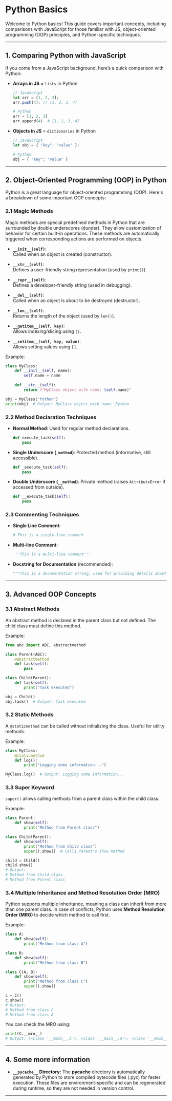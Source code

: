 # Python Basics

Welcome to Python basics! This guide covers important concepts, including comparisons with JavaScript for those familiar with JS, object-oriented programming (OOP) principles, and Python-specific techniques.

---

## 1. **Comparing Python with JavaScript**

If you come from a JavaScript background, here’s a quick comparison with Python:

- **Arrays in JS** = `lists` in Python
  ```js
  // JavaScript
  let arr = [1, 2, 3];
  arr.push(4); // [1, 2, 3, 4]
  ```
  ```python
  # Python
  arr = [1, 2, 3]
  arr.append(4)  # [1, 2, 3, 4]
  ```

- **Objects in JS** = `dictionaries` in Python
  ```js
  // JavaScript
  let obj = { "key": "value" };
  ```
  ```python
  # Python
  obj = { "key": "value" }
  ```

---

## 2. **Object-Oriented Programming (OOP) in Python**

Python is a great language for object-oriented programming (OOP). Here's a breakdown of some important OOP concepts:

### 2.1 **Magic Methods**
Magic methods are special predefined methods in Python that are surrounded by double underscores (dunder). They allow customization of behavior for certain built-in operations. These methods are automatically triggered when corresponding actions are performed on objects.

- **`__init__(self)`**:  
  Called when an object is created (constructor).
  
- **`__str__(self)`**:  
  Defines a user-friendly string representation (used by `print()`).

- **`__repr__(self)`**:  
  Defines a developer-friendly string (used in debugging).

- **`__del__(self)`**:  
  Called when an object is about to be destroyed (destructor).

- **`__len__(self)`**:  
  Returns the length of the object (used by `len()`).

- **`__getitem__(self, key)`**:  
  Allows indexing/slicing using `[]`.

- **`__setitem__(self, key, value)`**:  
  Allows setting values using `[]`.

Example:
```python
class MyClass:
    def __init__(self, name):
        self.name = name
    
    def __str__(self):
        return f"MyClass object with name: {self.name}"

obj = MyClass("Python")
print(obj)  # Output: MyClass object with name: Python
```

### 2.2 **Method Declaration Techniques**
- **Normal Method**: Used for regular method declarations.
  ```python
  def execute_task(self):
      pass
  ```
- **Single Underscore (`_method`)**: Protected method (informative, still accessible).
  ```python
  def _execute_task(self):
      pass
  ```
- **Double Underscore (`__method`)**: Private method (raises `AttributeError` if accessed from outside).
  ```python
  def __execute_task(self):
      pass
  ```

### 2.3 **Commenting Techniques**
- **Single Line Comment**:
  ```python
  # This is a single-line comment
  ```
- **Multi-line Comment**:
  ```python
  '''This is a multi-line comment'''
  ```
- **Docstring for Documentation** (recommended):
  ```python
  """This is a documentation string, used for providing details about the code."""
  ```

---

## 3. **Advanced OOP Concepts**

### 3.1 **Abstract Methods**
An abstract method is declared in the parent class but not defined. The child class must define this method.

Example:
```python
from abc import ABC, abstractmethod

class Parent(ABC):
    @abstractmethod
    def task(self):
        pass

class Child(Parent):
    def task(self):
        print("Task executed")

obj = Child()
obj.task()  # Output: Task executed
```

### 3.2 **Static Methods**
A `@staticmethod` can be called without initializing the class. Useful for utility methods.

Example:
```python
class MyClass:
    @staticmethod
    def log():
        print("Logging some information...")

MyClass.log()  # Output: Logging some information...
```

### 3.3 **Super Keyword**
`super()` allows calling methods from a parent class within the child class.

Example:
```python
class Parent:
    def show(self):
        print("Method from Parent class")

class Child(Parent):
    def show(self):
        print("Method from Child class")
        super().show()  # Calls Parent's show method

child = Child()
child.show()  
# Output:
# Method from Child class
# Method from Parent class
```

### 3.4 **Multiple Inheritance and Method Resolution Order (MRO)**
Python supports multiple inheritance, meaning a class can inherit from more than one parent class. In case of conflicts, Python uses **Method Resolution Order (MRO)** to decide which method to call first.

Example:
```python
class A:
    def show(self):
        print("Method from class A")

class B:
    def show(self):
        print("Method from class B")

class C(A, B):
    def show(self):
        print("Method from class C")
        super().show()

c = C()
c.show()
# Output:
# Method from class C
# Method from class A
```
You can check the MRO using:
```python
print(C.__mro__)  
# Output: (<class '__main__.C'>, <class '__main__.A'>, <class '__main__.B'>, <class 'object'>)
```

---
## 4. **Some more information**

- **```__pycache__``` Directory:**
  The __pycache__ directory is automatically generated by Python to store compiled bytecode files (.pyc) for faster execution. These files are environment-specific and can be regenerated during runtime, so they are not needed in version control.
---